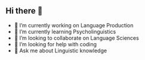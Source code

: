 ## Hi there 👋
- 🔭 I’m currently working on Language Production
- 🌱 I’m currently learning Psycholinguistics
- 👯 I’m looking to collaborate on Language Sciences
- 🤔 I’m looking for help with coding
- 💬 Ask me about Linguistic knowledge
<!--
**ZHo2199/ZHo2199** is a ✨ _special_ ✨ repository because its `README.md` (this file) appears on your GitHub profile.

Here are some ideas to get you started:

- 🔭 I’m currently working on Lexical Retrieval
- 🌱 I’m currently learning Psycholinguistics
- 👯 I’m looking to collaborate on Language Sciences
- 🤔 I’m looking for help with coding
- 💬 Ask me about Linguistic knowledge
- 📫 How to reach me: ...
- 😄 Pronouns: ...
- ⚡ Fun fact: ...
-->
